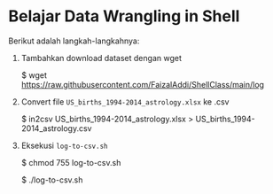 # Belajar Data Wrangling in Shell

Berikut adalah langkah-langkahnya:

1. Tambahkan download dataset dengan wget

    $ wget https://raw.githubusercontent.com/FaizalAddi/ShellClass/main/log

2. Convert file `US_births_1994-2014_astrology.xlsx` ke .csv

    $ in2csv US_births_1994-2014_astrology.xlsx > US_births_1994-2014_astrology.csv

3. Eksekusi `log-to-csv.sh`

    $ chmod 755 log-to-csv.sh

    $ ./log-to-csv.sh
